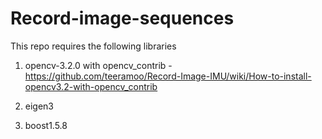 # Record-image-sequences
This repo requires the following libraries

1. opencv-3.2.0 with opencv_contrib - https://github.com/teeramoo/Record-Image-IMU/wiki/How-to-install-opencv3.2-with-opencv_contrib

2. eigen3
3. boost1.5.8


